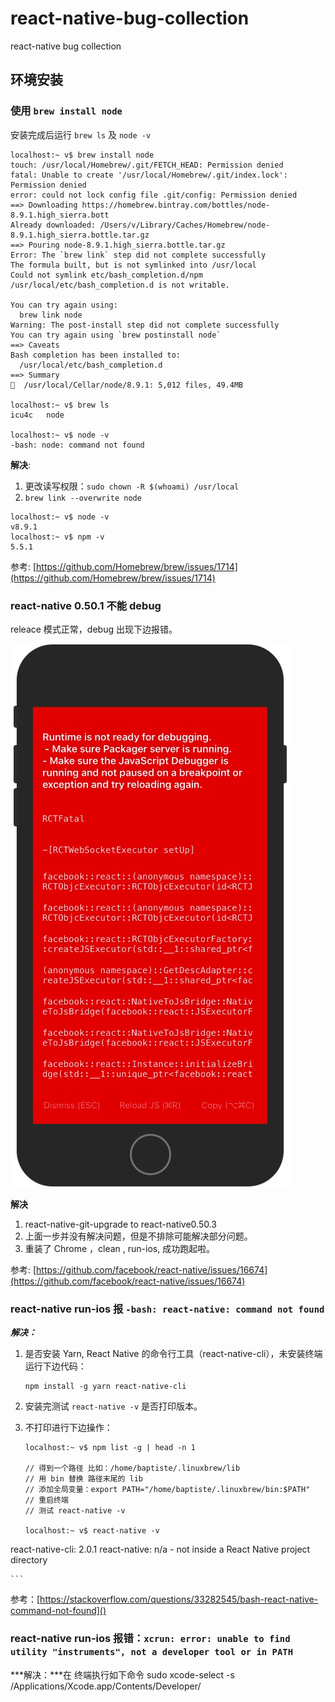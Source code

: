 # react-native-bug-collection
react-native bug collection

## 环境安装

### 使用 `brew install node` 
安装完成后运行 `brew ls` 及 `node -v`

```
localhost:~ v$ brew install node
touch: /usr/local/Homebrew/.git/FETCH_HEAD: Permission denied
fatal: Unable to create '/usr/local/Homebrew/.git/index.lock': Permission denied
error: could not lock config file .git/config: Permission denied
==> Downloading https://homebrew.bintray.com/bottles/node-8.9.1.high_sierra.bott
Already downloaded: /Users/v/Library/Caches/Homebrew/node-8.9.1.high_sierra.bottle.tar.gz
==> Pouring node-8.9.1.high_sierra.bottle.tar.gz
Error: The `brew link` step did not complete successfully
The formula built, but is not symlinked into /usr/local
Could not symlink etc/bash_completion.d/npm
/usr/local/etc/bash_completion.d is not writable.

You can try again using:
  brew link node
Warning: The post-install step did not complete successfully
You can try again using `brew postinstall node`
==> Caveats
Bash completion has been installed to:
  /usr/local/etc/bash_completion.d
==> Summary
🍺  /usr/local/Cellar/node/8.9.1: 5,012 files, 49.4MB

localhost:~ v$ brew ls
icu4c	node

localhost:~ v$ node -v
-bash: node: command not found
```
**解决**:

 1. 更改读写权限：`sudo chown -R $(whoami) /usr/local`
 2. `brew link --overwrite node`
 
```
localhost:~ v$ node -v
v8.9.1
localhost:~ v$ npm -v
5.5.1
```

参考: [https://github.com/Homebrew/brew/issues/1714](https://github.com/Homebrew/brew/issues/1714)

### react-native 0.50.1 不能 debug
releace 模式正常，debug 出现下边报错。

![debug](https://github.com/Guodadada/react-native-bug-collection/blob/master/Resources/debug.jpeg)

**解决**

  1. react-native-git-upgrade to react-native0.50.3
  2. 上面一步并没有解决问题，但是不排除可能解决部分问题。
  3. 重装了 Chrome ，clean , run-ios, 成功跑起啦。

  
参考: [https://github.com/facebook/react-native/issues/16674](https://github.com/facebook/react-native/issues/16674)


### react-native run-ios 报 `-bash: react-native: command not found`

***解决：***

1. 是否安装 Yarn, React Native 的命令行工具（react-native-cli），未安装终端运行下边代码：

	```
	npm install -g yarn react-native-cli
	```
2. 安装完测试 `react-native -v` 是否打印版本。
3. 不打印进行下边操作：

	```
	localhost:~ v$ npm list -g | head -n 1
	
	// 得到一个路径 比如：/home/baptiste/.linuxbrew/lib
	// 用 bin 替换 路径末尾的 lib
	// 添加全局变量：export PATH="/home/baptiste/.linuxbrew/bin:$PATH"
	// 重启终端
	// 测试 react-native -v
	
	localhost:~ v$ react-native -v
react-native-cli: 2.0.1
react-native: n/a - not inside a React Native project directory
	
	```
	
参考：[https://stackoverflow.com/questions/33282545/bash-react-native-command-not-found]()


### react-native run-ios 报错：`xcrun: error: unable to find utility "instruments", not a developer tool or in PATH`

***解决：***在 终端执行如下命令 sudo xcode-select -s /Applications/Xcode.app/Contents/Developer/
